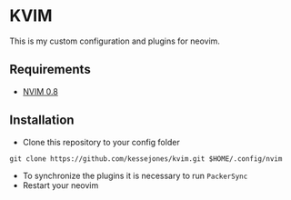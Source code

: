 # KVIM

This is my custom configuration and plugins for neovim.

## Requirements

- [NVIM 0.8](https://github.com/neovim/neovim/releases/tag/v0.8.0)

## Installation

- Clone this repository to your config folder

```shell
git clone https://github.com/kessejones/kvim.git $HOME/.config/nvim
```

- To synchronize the plugins it is necessary to run `PackerSync`
- Restart your neovim
